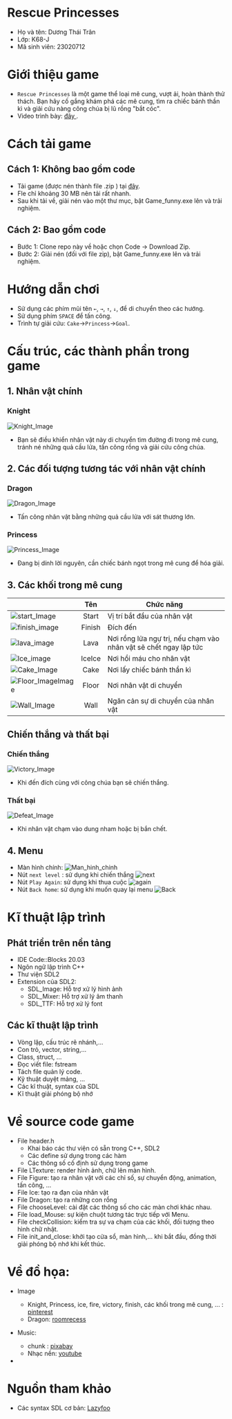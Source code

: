 # Rescue Princesses
- Họ và tên: Dương Thái Trân
- Lớp: K68-J
- Mã sinh viên: 23020712

# Giới thiệu game
- `Rescue Princesses` là một game thể loại mê cung, vượt ải, hoàn thành thử thách. Bạn hãy cố gắng khám phá các mê cung, tìm ra chiếc bánh thần kì và giải cứu nàng công chúa bị lũ rồng "bắt cóc".
- Video trình bày: [đây ](https://www.youtube.com/watch?v=rt7cdAKRb98).

# Cách tải game 
## Cách 1: Không bao gồm code
- Tải game (được nén thành file .zip ) tại [đây](https://github.com/tranmtr/Rescue_Game/releases/tag/published).
- Fle chỉ khoảng 30 MB nên tải rất nhanh.
- Sau khi tải về, giải nén vào một thư mục, bật Game_funny.exe lên và trải nghiệm.

## Cách 2: Bao gồm code
- Bước 1: Clone repo này về hoặc chọn Code -> Download Zip.
- Bước 2: Giải nén (đối với file zip), bật Game_funny.exe lên và trải nghiệm.

# Hướng dẫn chơi
- Sử dụng các phím mũi tên `←`, `→`, `↑`, `↓`, để di chuyển theo các hướng.
- Sử dụng phím `SPACE` để tấn công.
- Trình tự giải cứu: `Cake`->`Princess`->`Goal`.

# Cấu trúc, các thành phần trong game
## 1. Nhân vật chính
### Knight
![Knight_Image](https://github.com/tranmtr/Rescue_Game/blob/main/Game_funny/File_Image/image_Figure/figure.pngy.png) 
- Bạn sẽ điều khiển nhân vật này di chuyển tìm đường đi trong mê cung, tránh né những quả cầu lửa, tấn công rồng và giải cứu công chúa.

## 2. Các đối tượng tương tác với nhân vật chính
### Dragon
![Dragon_Image](https://github.com/tranmtr/Rescue_Game/blob/main/Game_funny/File_Image/image_Figure/dragon.png)
- Tấn công nhân vật bằng những quả cầu lửa với sát thương lớn.
### Princess
![Princess_Image](https://github.com/tranmtr/Rescue_Game/blob/main/Game_funny/File_Image/image_Figure/princess.png)
- Đang bị dính lời nguyên, cần chiếc bánh ngọt trong mê cung để hóa giải.
## 3. Các khối trong mê cung
|        | Tên | Chức năng  |
|:-------|:------:|-------|
|  ![start_Image](https://github.com/tranmtr/Rescue_Game/blob/main/Game_funny/File_Image/image_Maze/start_mau_ghi(80_80).jpg)  |  Start  |   Vị trí bắt đầu của nhân vật  |
|  ![finish_image](https://github.com/tranmtr/Rescue_Game/blob/main/Game_funny/File_Image/image_Maze/finish_mau_xanh_la_cay.jpg)  |  Finish  |   Đích đến   |
| ![lava_image](https://github.com/tranmtr/Rescue_Game/blob/main/Game_funny/File_Image/image_Maze/lavaPixel(80_80).jpg) | Lava  | Nơi rồng lửa ngự trị, nếu chạm vào nhân vật sẽ chết ngay lập tức  |
| ![Ice_image](https://github.com/tranmtr/Rescue_Game/blob/main/Game_funny/File_Image/image_Maze/ice_block_slow.jpg) | IceIce | Nơi hồi máu cho nhân vật  |
| ![Cake_Image](https://github.com/tranmtr/Rescue_Game/blob/main/Game_funny/File_Image/image_Maze/cake_fast(80_80).jpg) | Cake | Nơi lấy chiếc bánh thần kì |
| ![Floor_ImageImage](https://github.com/tranmtr/Rescue_Game/blob/main/Game_funny/File_Image/image_Maze/nen_mau_tim_2(thu_nho_2).jpg) | Floor | Nơi nhân vật di chuyển  |
| ![Wall_Image](https://github.com/tranmtr/Rescue_Game/blob/main/Game_funny/File_Image/image_Maze/wall.png) | Wall | Ngăn cản sự di chuyển của nhân vật |
## Chiến thắng và thất bại
### Chiến thắng 
![Victory_Image](https://github.com/tranmtr/Rescue_Game/blob/main/Game_funny/File_Image/image_Maze/victory_tach_nen.png)
- Khi đến đích cùng với công chúa bạn sẽ chiến thắng.

### Thất bại
![Defeat_Image](https://github.com/tranmtr/Rescue_Game/blob/main/Game_funny/File_Image/image_Maze/defeat_tach_nen.png)
- Khi nhân vật chạm vào dung nham hoặc bị bắn chết.

## 4. Menu
- Màn hình chính: 
![Man_hinh_chinh](https://github.com/tranmtr/Rescue_Game/blob/main/Game_funny/File_Image/image_Menu/MENU_BACKGROUD.png)
- Nút `next level` : sử dụng khi chiến thắng
![next](https://github.com/tranmtr/Rescue_Game/blob/main/Game_funny/File_Image/image_Menu/mui_ten_next_level.png)
- Nút `Play Again`: sử dụng khi thua cuộc
![again](https://github.com/tranmtr/Rescue_Game/blob/main/Game_funny/File_Image/image_Menu/level_again.png)
- Nút `Back home`: sử dụng khi muốn quay lại menu 
![Back](https://github.com/tranmtr/Rescue_Game/blob/main/Game_funny/File_Image/image_Menu/way_back_home.png)
# Kĩ thuật lập trình 
## Phát triển trên nền tảng
- IDE Code::Blocks 20.03
- Ngôn ngữ lập trình C++
- Thư viện SDL2 
- Extension của SDL2:
	- SDL_Image: Hỗ trợ xử lý hình ảnh 
	- SDL_Mixer: Hỗ trợ xử lý âm thanh
	- SDL_TTF: Hỗ trợ xử lý font

## Các kĩ thuật lập trình
- Vòng lặp, cấu trúc rẽ nhánh,...
- Con trỏ, vector, string,...
- Class, struct, ...
- Đọc viết file: fstream
- Tách file quản lý code.
- Kỹ thuật duyệt mảng, ...
- Các kĩ thuật, syntax của SDL
- Kĩ thuật giải phóng bộ nhớ

# Về source code game
- File header.h
    - Khai báo các thư viện có sẵn trong C++, SDL2
    - Các define sử dụng trong các hàm 
    - Các thông số cố định sử dụng trong game 
- File LTexture: render hình ảnh, chữ lên màn hình.
- File Figure: tạo ra nhân vật với các chỉ số, sự chuyển động, animation, tấn công, ...
- File Ice: tạo ra đạn của nhân vật
- File Dragon: tạo ra những con rồng
- File chooseLevel: cài đặt các thông số cho các màn chơi khác nhau.
- File load_Mouse: sự kiện chuột tương tác trực tiếp với Menu.
- File checkCollision: kiểm tra sự va chạm của các khối, đối tượng theo hình chữ nhật.
- File init_and_close: khởi tạo cửa sổ, màn hình,... khi bắt đầu, đồng thời giải phóng bộ nhớ khi kết thúc.

# Về đồ họa:
- Image

    - Knight, Princess, ice, fire, victory, finish, các khối trong mê cung, ... : [pinterest ](https://pt.pinterest.com/)
    - Dragon: [roomrecess](https://www.roomrecess.com/games/BattleBuddies/Mobs/)
- Music:
    - chunk : [pixabay](https://pixabay.com/vi/sound-effects/) 
    - Nhạc nền: [youtube](https://www.youtube.com/watch?v=C6Ne8aV9GEk)
- 
# Nguồn tham khảo 

- Các syntax SDL cơ bản: [Lazyfoo](https://lazyfoo.net/tutorials/SDL/)